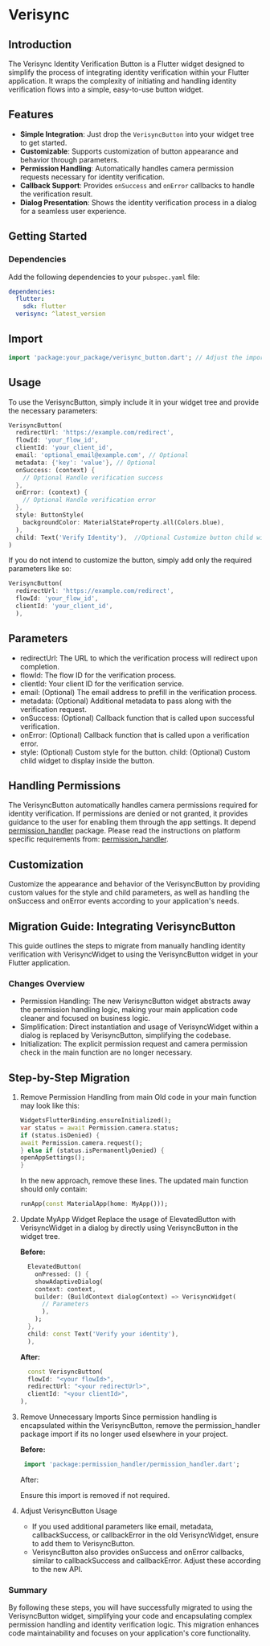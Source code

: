 # Verisync

## Introduction

The Verisync Identity Verification Button is a Flutter widget designed to simplify the process of integrating identity verification within your Flutter application. It wraps the complexity of initiating and handling identity verification flows into a simple, easy-to-use button widget.

## Features

- **Simple Integration**: Just drop the `VerisyncButton` into your widget tree to get started.
- **Customizable**: Supports customization of button appearance and behavior through parameters.
- **Permission Handling**: Automatically handles camera permission requests necessary for identity verification.
- **Callback Support**: Provides `onSuccess` and `onError` callbacks to handle the verification result.
- **Dialog Presentation**: Shows the identity verification process in a dialog for a seamless user experience.

## Getting Started

### Dependencies

Add the following dependencies to your `pubspec.yaml` file:

```yaml
dependencies:
  flutter:
    sdk: flutter
  verisync: ^latest_version
```

## Import

```dart
import 'package:your_package/verisync_button.dart'; // Adjust the import path based on your project structure
```

## Usage

To use the VerisyncButton, simply include it in your widget tree and provide the necessary parameters:

```dart
VerisyncButton(
  redirectUrl: 'https://example.com/redirect',
  flowId: 'your_flow_id',
  clientId: 'your_client_id',
  email: 'optional_email@example.com', // Optional
  metadata: {'key': 'value'}, // Optional
  onSuccess: (context) {
    // Optional Handle verification success
  },
  onError: (context) {
    // Optional Handle verification error
  },
  style: ButtonStyle(
    backgroundColor: MaterialStateProperty.all(Colors.blue),
  ),
  child: Text('Verify Identity'),  //Optional Customize button child widget
)
```

If you do not intend to customize the button, simply add only the required parameters like so:

```dart
VerisyncButton(
  redirectUrl: 'https://example.com/redirect',
  flowId: 'your_flow_id',
  clientId: 'your_client_id',
  ),
```

## Parameters

- redirectUrl: The URL to which the verification process will redirect upon completion.
- flowId: The flow ID for the verification process.
- clientId: Your client ID for the verification service.
- email: (Optional) The email address to prefill in the verification process.
- metadata: (Optional) Additional metadata to pass along with the verification request.
- onSuccess: (Optional) Callback function that is called upon successful verification.
- onError: (Optional) Callback function that is called upon a verification error.
- style: (Optional) Custom style for the button.
child: (Optional) Custom child widget to display inside the button.

## Handling Permissions

The VerisyncButton automatically handles camera permissions required for identity verification. If permissions are denied or not granted, it provides guidance to the user for enabling them through the app settings. It depend [permission_handler](https://pub.dev/packages/permission_handler) package. Please read the instructions on platform specific requirements from:  [permission_handler](https://pub.dev/packages/permission_handler).

## Customization

Customize the appearance and behavior of the VerisyncButton by providing custom values for the style and child parameters, as well as handling the onSuccess and onError events according to your application's needs.

## Migration Guide: Integrating VerisyncButton

This guide outlines the steps to migrate from manually handling identity verification with VerisyncWidget to using the VerisyncButton widget in your Flutter application.

### Changes Overview

- Permission Handling: The new VerisyncButton widget abstracts away the permission handling logic, making your main application code cleaner and focused on business logic.
- Simplification: Direct instantiation and usage of VerisyncWidget within a dialog is replaced by VerisyncButton, simplifying the codebase.
- Initialization: The explicit permission request and camera permission check in the main function are no longer necessary.

## Step-by-Step Migration

1. Remove Permission Handling from main
   Old code in your main function may look like this:

    ```dart
    WidgetsFlutterBinding.ensureInitialized();
    var status = await Permission.camera.status;
    if (status.isDenied) {
    await Permission.camera.request();
    } else if (status.isPermanentlyDenied) {
    openAppSettings();
    }
    ```

    In the new approach, remove these lines. The updated main function should only contain:

    ```dart
    runApp(const MaterialApp(home: MyApp()));
    ```

2. Update MyApp Widget
    Replace the usage of ElevatedButton with VerisyncWidget in a dialog by directly using VerisyncButton in the widget tree.

    **Before:**

    ```dart
      ElevatedButton(
        onPressed: () {
        showAdaptiveDialog(
        context: context,
        builder: (BuildContext dialogContext) => VerisyncWidget(
          // Parameters
          ),
        );
      },
      child: const Text('Verify your identity'),
      ),
    ```

    **After:**

    ```dart
      const VerisyncButton(
      flowId: "<your flowId>",
      redirectUrl: "<your redirectUrl>",
      clientId: "<your clientId>",
    ),
    ```

3. Remove Unnecessary Imports Since permission handling is encapsulated within the VerisyncButton, remove the permission_handler package import      if its no longer used elsewhere in  your project.

    **Before:**

    ```dart
     import 'package:permission_handler/permission_handler.dart';
    ```

    After:

    Ensure this import is removed if not required.

4. Adjust VerisyncButton Usage

    - If you used additional parameters like email, metadata, callbackSuccess, or callbackError in the old VerisyncWidget, ensure to add them to VerisyncButton.
    - VerisyncButton also provides onSuccess and onError callbacks, similar to callbackSuccess and callbackError. Adjust these according to the new API.

### Summary

By following these steps, you will have successfully migrated to using the VerisyncButton widget, simplifying your code and encapsulating complex permission handling and identity verification logic. This migration enhances code maintainability and focuses on your application's core functionality.
